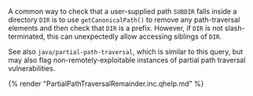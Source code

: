 A common way to check that a user-supplied path `SUBDIR` falls inside a directory `DIR` is to use `getCanonicalPath()` to remove any path-traversal elements and then check that `DIR` is a prefix. However, if `DIR` is not slash-terminated, this can unexpectedly allow accessing siblings of `DIR`.

See also `java/partial-path-traversal`, which is similar to this query, but may also flag non-remotely-exploitable instances of partial path traversal vulnerabilities.

{% render "PartialPathTraversalRemainder.inc.qhelp.md" %}

